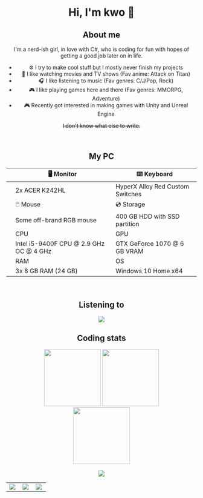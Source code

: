 # <div align="center">Hi, I'm kwo 🌸</div>

<!-- About Me -->
## <div align="center">About me</div>

<div align="center">
  <p>I'm a nerd-ish girl, in love with C#, who is coding for fun with hopes of getting a good job later on in life.</p>
  
  <ul style="display: table;">
    <li>⚙️ I try to make cool stuff but I mostly never finish my projects</li>
    <li>🎥 I like watching movies and TV shows (Fav anime: Attack on Titan)</li>
    <li>🎧 I like listening to music (Fav genres: C/J/Pop, Rock)</li>
    <li>🎮 I like playing games here and there (Fav genres: MMORPG, Adventure)</li>
    <li>🎮 Recently got interested in making games with Unity and Unreal Engine</li>
  </ul>  
  
  <p><strike>I don't know what else to write.</strike></p>
</div>
<!-- About Me -->

<br />

<!-- PC -->
## <div align="center">My PC</div>

<div align="center">
  <table class="tg">
  <thead>
    <tr>
      <th class="tg-o1jl"></th>
      <th class="tg-o1jl">🖥️ Monitor</th>
      <th class="tg-o1jl">⌨️ Keyboard</th>
    </tr>
  </thead>
  <tbody>
    <tr>
      <td class="tg-umm4"></td>
      <td class="tg-umm4">2x ACER K242HL</td>
      <td class="tg-umm4">HyperX Alloy Red Custom Switches</td>
    </tr>
    <tr>
      <td class="tg-o1jl"></td>
      <td class="tg-o1jl">🖱️ Mouse</td>
      <td class="tg-o1jl">💿 Storage</td>
    </tr>
    <tr>
      <td class="tg-umm4"></td>
      <td class="tg-umm4">Some off-brand RGB mouse</td>
      <td class="tg-umm4">400 GB HDD with SSD partition</td>
    </tr>
    <tr>
      <td class="tg-o1jl"></td>
      <td class="tg-o1jl">CPU</td>
      <td class="tg-o1jl">GPU</td>
    </tr>
    <tr>
      <td class="tg-umm4"></td>
      <td class="tg-umm4">Intel i5-9400F CPU @ 2.9 GHz OC @ 4 GHz</td>
      <td class="tg-umm4">GTX GeForce 1070 @ 6 GB VRAM</td>
    </tr>
    <tr>
      <td class="tg-o1jl"></td>
      <td class="tg-o1jl">RAM</td>
      <td class="tg-o1jl">OS</td>
    </tr>
    <tr>
      <td class="tg-umm4"></td>
      <td class="tg-umm4">3x 8 GB RAM (24 GB)</td>
      <td class="tg-umm4">Windows 10 Home x64</td>
    </tr>
  </tbody>
  </table>
</div>
<!-- PC -->

<br />

<!-- Spotify -->
## <div align="center">Listening to</div>

<div align="center">
  <img src="https://spotify-github-profile.vercel.app/api/view?uid=948gaxqqryetkwyhbb8arr67m&cover_image=false" />
</div>
<!-- Spotify -->

<div align="center">
  <h2>Coding stats</h2>
  
  <img src="https://github-readme-stats.vercel.app/api?username=kageroukw&theme=material-palenight&count_private=true" height="150px;" />
  
  <img src="https://github-readme-stats.vercel.app/api/wakatime/?username=minato&theme=material-palenight&layout=compact" height="150px;" />
</div>

<div align="center">
  <img src="https://github-readme-stats.vercel.app/api/top-langs/?username=kageroukw&theme=material-palenight&layout=compact" height="150px;" />
</div>
<br />
<div align="center">
  <img src="https://komarev.com/ghpvc/?username=kageroukw&color=ff69b4&style=flat-square&label=Profile+Visits" />
  
  <center>
    <table>
      <tr>
          <td><img align="left" src="https://github-readme-stats.vercel.app/api?username=kageroukw&theme=material-palenight&count_private=true" /></td>
          <td><img align="left" src="https://github-readme-stats.vercel.app/api/wakatime/?username=minato&theme=material-palenight&layout=compact"/></td>
          <td><img align="left" src="https://github-readme-stats.vercel.app/api/top-langs/?username=kageroukw&theme=material-palenight&layout=compact"/></td>
      </tr>   
    </table>
  </center>
</div>
